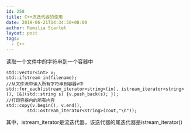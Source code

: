 ```yaml
---
id: 258
title: C++流迭代器的使用
date: 2019-06-21T14:34:50+08:00
author: Remilia Scarlet
layout: post
tags:
  - C++
---
```

读取一个文件中的字符串到一个容器中

<pre class="wp-block-code"><code>std::vector&lt;int> v;
std::ifstream in(filename); 
//从文件流中读入所有字符串到容器v中
std::for_each(istream_iterator&lt;string>(in), istream_iterator&lt;string>(), [&](std::string s) {v.push_back(s); });
//打印容器内的所有内容
std::copy(v.begin(), v.end(),
		std::ostream_iterator&lt;string>(cout,"\n"));</code></pre>

其中，istream\_iterator<string>是流迭代器，该迭代器的尾迭代器是istream\_iterator()